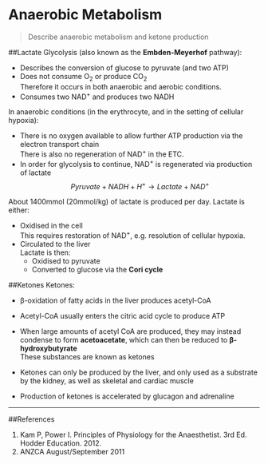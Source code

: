 # Anaerobic Metabolism
> Describe anaerobic metabolism and ketone production

##Lactate
Glycolysis (also known as the **Embden-Meyerhof** pathway):
* Describes the conversion of glucose to pyruvate (and two ATP)
* Does not consume O<sub>2</sub> or produce CO<sub>2</sub>  
Therefore it occurs in both anaerobic and aerobic conditions.
* Consumes two NAD<sup>+</sup> and produces two NADH

In anaerobic conditions (in the erythrocyte, and in the setting of cellular hypoxia):
* There is no oxygen available to allow further ATP production via the electron transport chain  
There is also no regeneration of NAD<sup>+</sup> in the ETC.
* In order for glycolysis to continue, NAD<sup>+</sup> is regenerated via production of lactate  
$$Pyruvate + NADH + H^+ \rightarrow Lactate + NAD^+$$

About 1400mmol (20mmol/kg) of lactate is produced per day. Lactate is either:
* Oxidised in the cell  
This requires restoration of NAD<sup>+</sup>, e.g. resolution of cellular hypoxia.
* Circulated to the liver  
Lactate is then:
    * Oxidised to pyruvate
    * Converted to glucose via the **Cori cycle**

##Ketones
Ketones:
* β-oxidation of fatty acids in the liver produces acetyl-CoA
* Acetyl-CoA usually enters the citric acid cycle to produce ATP  
* When large amounts of acetyl CoA are produced, they may instead condense to form **acetoacetate**, which can then be reduced to **β-hydroxybutyrate**  
These substances are known as ketones

* Ketones can only be produced by the liver, and only used as a substrate by the kidney, as well as skeletal and cardiac muscle
* Production of ketones is accelerated by glucagon and adrenaline

---
##References
1. Kam P, Power I. Principles of Physiology for the Anaesthetist. 3rd Ed. Hodder Education. 2012.
2. ANZCA August/September 2011